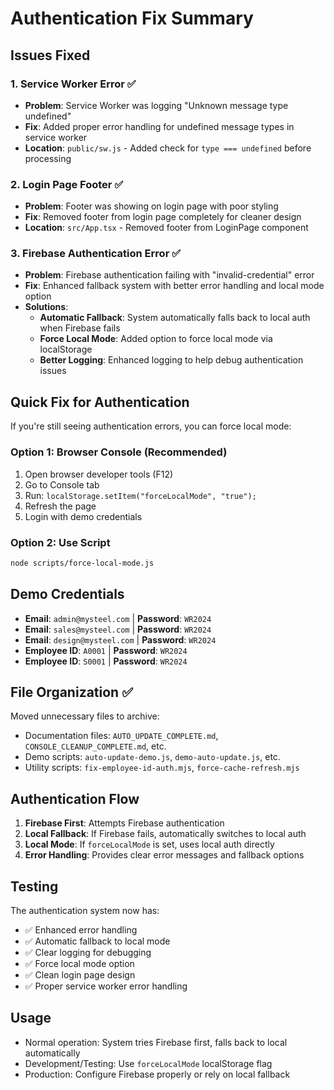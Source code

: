 # Authentication Fix Summary

## Issues Fixed

### 1. Service Worker Error ✅
- **Problem**: Service Worker was logging "Unknown message type undefined"
- **Fix**: Added proper error handling for undefined message types in service worker
- **Location**: `public/sw.js` - Added check for `type === undefined` before processing

### 2. Login Page Footer ✅
- **Problem**: Footer was showing on login page with poor styling
- **Fix**: Removed footer from login page completely for cleaner design
- **Location**: `src/App.tsx` - Removed footer from LoginPage component

### 3. Firebase Authentication Error ✅
- **Problem**: Firebase authentication failing with "invalid-credential" error
- **Fix**: Enhanced fallback system with better error handling and local mode option
- **Solutions**:
  - **Automatic Fallback**: System automatically falls back to local auth when Firebase fails
  - **Force Local Mode**: Added option to force local mode via localStorage
  - **Better Logging**: Enhanced logging to help debug authentication issues

## Quick Fix for Authentication

If you're still seeing authentication errors, you can force local mode:

### Option 1: Browser Console (Recommended)
1. Open browser developer tools (F12)
2. Go to Console tab
3. Run: `localStorage.setItem("forceLocalMode", "true");`
4. Refresh the page
5. Login with demo credentials

### Option 2: Use Script
```bash
node scripts/force-local-mode.js
```

## Demo Credentials
- **Email**: `admin@mysteel.com` | **Password**: `WR2024`
- **Email**: `sales@mysteel.com` | **Password**: `WR2024`
- **Email**: `design@mysteel.com` | **Password**: `WR2024`
- **Employee ID**: `A0001` | **Password**: `WR2024`
- **Employee ID**: `S0001` | **Password**: `WR2024`

## File Organization ✅
Moved unnecessary files to archive:
- Documentation files: `AUTO_UPDATE_COMPLETE.md`, `CONSOLE_CLEANUP_COMPLETE.md`, etc.
- Demo scripts: `auto-update-demo.js`, `demo-auto-update.js`, etc.
- Utility scripts: `fix-employee-id-auth.mjs`, `force-cache-refresh.mjs`

## Authentication Flow
1. **Firebase First**: Attempts Firebase authentication
2. **Local Fallback**: If Firebase fails, automatically switches to local auth
3. **Local Mode**: If `forceLocalMode` is set, uses local auth directly
4. **Error Handling**: Provides clear error messages and fallback options

## Testing
The authentication system now has:
- ✅ Enhanced error handling
- ✅ Automatic fallback to local mode
- ✅ Clear logging for debugging
- ✅ Force local mode option
- ✅ Clean login page design
- ✅ Proper service worker error handling

## Usage
- Normal operation: System tries Firebase first, falls back to local automatically
- Development/Testing: Use `forceLocalMode` localStorage flag
- Production: Configure Firebase properly or rely on local fallback
